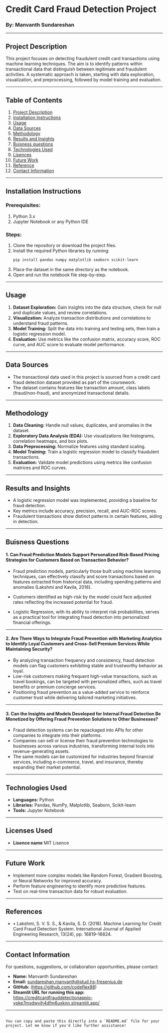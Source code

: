 # Credit Card Fraud Detection Project

### By: Manvanth Sundareshan

---

## Project Description

This project focuses on detecting fraudulent credit card transactions using machine learning techniques. The aim is to identify patterns within transactional data that distinguish between legitimate and fraudulent activities. A systematic approach is taken, starting with data exploration, visualization, and preprocessing, followed by model training and evaluation.

---

## Table of Contents

1. [Project Description](#project-description)
2. [Installation Instructions](#installation-instructions)
3. [Usage](#usage)
4. [Data Sources](#data-sources)
5. [Methodology](#methodology)
6. [Results and Insights](#results-and-insights)
7. [Buisness questions](#Buisness-questions-and-answers)
8. [Technologies Used](#technologies-used)
9. [Lisences](#Lisence-used)
10. [Future Work](#future-work)
11. [Reference](#References)
12. [Contact Information](#contact-information)

---

## Installation Instructions

### Prerequisites:
1. Python 3.x
2. Jupyter Notebook or any Python IDE

### Steps:
1. Clone the repository or download the project files.
2. Install the required Python libraries by running:
   ```bash
   pip install pandas numpy matplotlib seaborn scikit-learn
   ```
3. Place the dataset in the same directory as the notebook.
4. Open and run the notebook file step-by-step.

---

## Usage

1. **Dataset Exploration:** Gain insights into the data structure, check for null and duplicate values, and review correlations.
2. **Visualization:** Analyze transaction distributions and correlations to understand fraud patterns.
3. **Model Training:** Split the data into training and testing sets, then train a logistic regression model.
4. **Evaluation:** Use metrics like the confusion matrix, accuracy score, ROC curve, and AUC score to evaluate model performance.

---

## Data Sources

- The transactional data used in this project is sourced from a credit card fraud detection dataset provided as part of the coursework.
- The dataset contains features like transaction amount, class labels (fraud/non-fraud), and anonymized transactional details.

---

## Methodology

1. **Data Cleaning:** Handle null values, duplicates, and anomalies in the dataset.
2. **Exploratory Data Analysis (EDA):** Use visualizations like histograms, correlation heatmaps, and box plots.
3. **Data Preprocessing:** Normalize features using standard scaling.
4. **Model Training:** Train a logistic regression model to classify fraudulent transactions.
5. **Evaluation:** Validate model predictions using metrics like confusion matrices and ROC curves.

---

## Results and Insights

- A logistic regression model was implemented, providing a baseline for fraud detection.
- Key metrics include accuracy, precision, recall, and AUC-ROC scores.
- Fraudulent transactions show distinct patterns in certain features, aiding in detection.

---
## Buisness Questions

#### 1. Can Fraud Prediction Models Support Personalized Risk-Based Pricing Strategies for Customers Based on Transaction Behavior?

- Fraud prediction models, particularly those built using machine learning techniques, can effectively classify and score transactions based on features extracted from historical data, including spending patterns and anomalies (Lakshmi and Kavila, 2018).

- Customers identified as high-risk by the model could face adjusted rates reflecting the increased potential for fraud. 
- Logistic Regression, with its ability to interpret risk probabilities, serves as a practical tool for integrating fraud detection into personalized financial offerings.

---

#### 2. Are There Ways to Integrate Fraud Prevention with Marketing Analytics to Identify Loyal Customers and Cross-Sell Premium Services While Maintaining Security?

- By analyzing transaction frequency and consistency, fraud detection models can flag customers exhibiting stable and trustworthy behavior as loyal.
- Low-risk customers making frequent high-value transactions, such as travel bookings, can be targeted with personalized offers, such as travel benefits or premium concierge services.
- Positioning fraud prevention as a value-added service to reinforce customer trust while delivering tailored marketing initiatives.

---

#### 3. Can the Insights and Models Developed for Internal Fraud Detection Be Monetized by Offering Fraud Prevention Solutions to Other Businesses?

- Fraud detection systems can be repackaged into APIs for other companies to integrate into their platforms.
- Companies can sell or license their fraud prevention technologies to businesses across various industries, transforming internal tools into revenue-generating assets.
- The same models can be customized for industries beyond financial services, including e-commerce, travel, and insurance, thereby expanding their market potential.

---
## Technologies Used

- **Languages:** Python
- **Libraries:** Pandas, NumPy, Matplotlib, Seaborn, Scikit-learn
- **Tools:** Jupyter Notebook

---
## Licenses Used

- **Lisence name** MIT Lisence

---
## Future Work

- Implement more complex models like Random Forest, Gradient Boosting, or Neural Networks for improved accuracy.
- Perform feature engineering to identify more predictive features.
- Test on real-time transaction data for robust evaluation.

---
## References

- •	Lakshmi, S. V. S. S., & Kavila, S. D. (2018). Machine Learning for Credit Card Fraud Detection System. International Journal of Applied Engineering Research, 13(24), pp. 16819–16824.

---
## Contact Information

For questions, suggestions, or collaboration opportunities, please contact:

- **Name:** Manvanth Sundareshan
- **Email:** sundareshan.manvanth@stud.hs-fresenius.de
- **GitHub:** (https://github.com/codeflex98)
- **Steamlit URL for running this app:** https://creditcardfrauddetectionappio-ypke7mxdwvih4dfm6uxknn.streamlit.app/
---
```

You can copy and paste this directly into a `README.md` file for your project. Let me know if you'd like further assistance!
